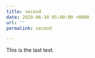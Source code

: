 ```yaml
---
title: second
date: 2020-06-30 05:00:00 +0000
url: ''
permalink: second

---
```

This is the last test.